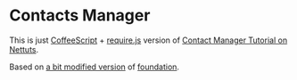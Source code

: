 Contacts Manager
================

This is just [CoffeeScript](http://coffeescript.org/) + [require.js](http://requirejs.org/) version of
[Contact Manager Tutorial on Nettuts](http://net.tutsplus.com/tutorials/javascript-ajax/build-a-contacts-manager-using-backbone-js-part-1/).

Based on [a bit modified version](https://github.com/mnmly/foundation) of [foundation](https://github.com/zurb/foundation).

